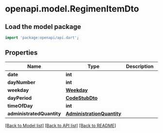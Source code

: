 # openapi.model.RegimenItemDto

## Load the model package
```dart
import 'package:openapi/api.dart';
```

## Properties
Name | Type | Description | Notes
------------ | ------------- | ------------- | -------------
**date** | **int** |  | [optional] 
**dayNumber** | **int** |  | [optional] 
**weekday** | [**Weekday**](Weekday.md) |  | [optional] 
**dayPeriod** | [**CodeStubDto**](CodeStubDto.md) |  | [optional] 
**timeOfDay** | **int** |  | [optional] 
**administratedQuantity** | [**AdministrationQuantity**](AdministrationQuantity.md) |  | [optional] 

[[Back to Model list]](../README.md#documentation-for-models) [[Back to API list]](../README.md#documentation-for-api-endpoints) [[Back to README]](../README.md)


